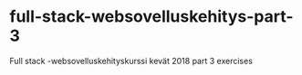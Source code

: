 # full-stack-websovelluskehitys-part-3
Full stack -websovelluskehityskurssi kevät 2018 part 3 exercises
